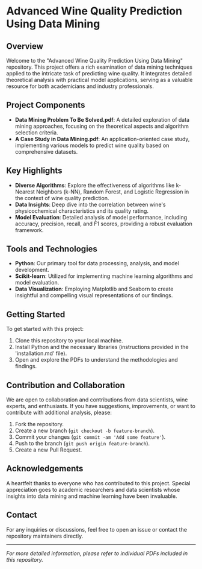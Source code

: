 # Advanced Wine Quality Prediction Using Data Mining

## Overview
Welcome to the "Advanced Wine Quality Prediction Using Data Mining" repository. This project offers a rich examination of data mining techniques applied to the intricate task of predicting wine quality. It integrates detailed theoretical analysis with practical model applications, serving as a valuable resource for both academicians and industry professionals.

## Project Components
- **Data Mining Problem To Be Solved.pdf**: A detailed exploration of data mining approaches, focusing on the theoretical aspects and algorithm selection criteria.
- **A Case Study in Data Mining.pdf**: An application-oriented case study, implementing various models to predict wine quality based on comprehensive datasets.

## Key Highlights
- **Diverse Algorithms**: Explore the effectiveness of algorithms like k-Nearest Neighbors (k-NN), Random Forest, and Logistic Regression in the context of wine quality prediction.
- **Data Insights**: Deep dive into the correlation between wine's physicochemical characteristics and its quality rating.
- **Model Evaluation**: Detailed analysis of model performance, including accuracy, precision, recall, and F1 scores, providing a robust evaluation framework.

## Tools and Technologies
- **Python**: Our primary tool for data processing, analysis, and model development.
- **Scikit-learn**: Utilized for implementing machine learning algorithms and model evaluation.
- **Data Visualization**: Employing Matplotlib and Seaborn to create insightful and compelling visual representations of our findings.

## Getting Started
To get started with this project:
1. Clone this repository to your local machine.
2. Install Python and the necessary libraries (instructions provided in the 'installation.md' file).
3. Open and explore the PDFs to understand the methodologies and findings.

## Contribution and Collaboration
We are open to collaboration and contributions from data scientists, wine experts, and enthusiasts. If you have suggestions, improvements, or want to contribute with additional analysis, please:
1. Fork the repository.
2. Create a new branch (`git checkout -b feature-branch`).
3. Commit your changes (`git commit -am 'Add some feature'`).
4. Push to the branch (`git push origin feature-branch`).
5. Create a new Pull Request.

## Acknowledgements
A heartfelt thanks to everyone who has contributed to this project. Special appreciation goes to academic researchers and data scientists whose insights into data mining and machine learning have been invaluable.

## Contact
For any inquiries or discussions, feel free to open an issue or contact the repository maintainers directly.

---
*For more detailed information, please refer to individual PDFs included in this repository.*
